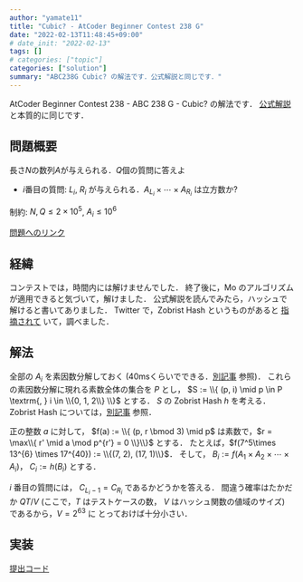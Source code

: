 ```yaml
---
author: "yamate11"
title: "Cubic? - AtCoder Beginner Contest 238 G"
date: "2022-02-13T11:48:45+09:00"
# date_init: "2022-02-13"
tags: []
# categories: ["topic"]
categories: ["solution"]
summary: "ABC238G Cubic? の解法です．公式解説と同じです．"
---
```


AtCoder Beginner Contest 238 - ABC 238 G - Cubic? の解法です．
[公式解説](https://atcoder.jp/contests/abc238/editorial/3358) 
と本質的に同じです．

## 問題概要

長さ$N$の数列$A$が与えられる．$Q$個の質問に答えよ

* $i$番目の質問: $L_i$, $R_i$ が与えられる．$A_{L_i} \times \cdots \times A_{R_i}$ は立方数か?

制約: $N, Q \leq 2\times 10^5$, $A_i \leq 10^6$

[問題へのリンク](https://atcoder.jp/contests/abc238/tasks/abc238_g)

## 経緯

コンテストでは，時間内には解けませんでした．
終了後に，Mo のアルゴリズムが適用できると気づいて，解けました．
公式解説を読んでみたら，ハッシュで解けると書いてありました．
Twitter で，Zobrist Hash というものがあると
[指摘されて](https://twitter.com/tatyam_prime/status/1489958194374115332)
いて，調べました．

## 解法

全部の $A_i$ を素因数分解しておく
(40msくらいでできる．[別記事](../02-06-prime-factor-perf/) 参照)．
これらの素因数分解に現れる素数全体の集合を $P$ とし，
$S := \\{ (p, i) \mid p \in P \textrm{, } i \in \\{0, 1, 2\\} \\}$
とする．
$S$ の Zobrist Hash $h$ を考える．
Zobrist Hash については，[別記事](../02-13-zobrist-hash/) 参照．

正の整数 $a$ に対して，
$f(a) := \\{ (p, r \bmod 3) \mid p$ は素数で，$r = \max\\{ r' \mid a \mod p^{r'} = 0 \\}\\}$
とする．
たとえば，$f(7^5\times 13^{6} \times 17^{40}) := \\{(7, 2), (17, 1)\\}$．
そして，
$B_i := f(A_1 \times A_2 \times \cdots \times A_i)$，
$C_i := h(B_i)$ とする．

$i$ 番目の質問には，
$C_{L_i-1} = C_{R_i}$ であるかどうかを答える．
間違う確率はたかだか $QT / V$ (ここで，$T$ はテストケースの数，
$V$ はハッシュ関数の値域のサイズ) であるから，$V = 2^{63}$ に
とっておけば十分小さい．

## 実装

[提出コード](https://atcoder.jp/contests/abc238/submissions/29252208)


